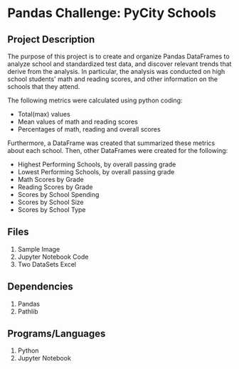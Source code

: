 # Pandas Challenge: PyCity Schools

## Project Description
The purpose of this project is to create and organize Pandas DataFrames to analyze school and standardized test data, and discover relevant trends that derive from the analysis. In particular, the analysis was conducted on high school students' math and reading scores, and other information on the schools that they attend.

The following metrics were calculated using python coding:
- Total(max) values
- Mean values of math and reading scores
- Percentages of math, reading and overall scores

Furthermore, a DataFrame was created that summarized these metrics about each school. Then, other DataFrames were created for the following:
- Highest Performing Schools, by overall passing grade
- Lowest Performing Schools, by overall passing grade
- Math Scores by Grade
- Reading Scores by Grade
- Scores by School Spending
- Scores by School Size
- Scores by School Type

## Files
1. Sample Image
2. Jupyter Notebook Code
3. Two DataSets Excel

## Dependencies
1. Pandas
2. Pathlib

## Programs/Languages
1. Python
2. Jupyter Notebook

 
